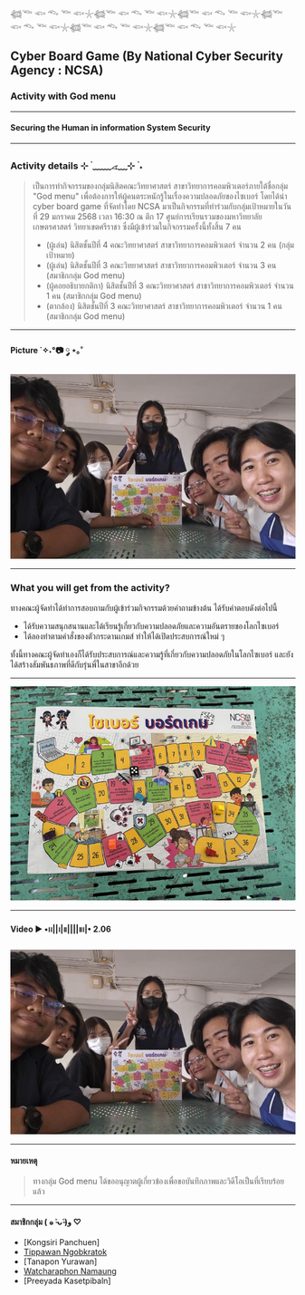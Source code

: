 𓆉𓆝 𓆟 𓆞 𓆝 𓆟𓇼𓆉𓆝 𓆟 𓆞 𓆝 𓆟𓇼𓆉𓆝 𓆟 𓆞 𓆝 𓆟𓇼𓆉𓆝 𓆟 𓆞 𓆝 𓆟𓇼𓆉𓆝 𓆟 𓆞 𓆝 𓆟𓇼𓆉𓆝 𓆟 𓆞 𓆝 𓆟𓇼
## **Cyber Board Game** (By National Cyber Security Agency : NCSA)
### **Activity with God menu**
---
#### Securing the Human in information System Security

---

### Activity details ⊹ ࣪ ﹏﹏𓂁﹏⊹ ࣪ ˖
> เป็นการทำกิจกรรมของกลุ่มนิสิตคณะวิทยาศาสตร์ สาขาวิทยาการคอมพิวเตอร์ภายใต้ชื่อกลุ่ม "God menu" เพื่อต้องการให้ผู้คนตระหนักรู้ในเรื่องความปลอดภัยของไซเบอร์
> โดยได้นำ cyber board game ที่จัดทำโดย NCSA มาเป็นกิจกรรมที่ทำร่วมกับกลุ่มเป้าหมายในวันที่ 29 มกราคม 2568 เวลา 16:30 ณ ตึก 17 ศูนย์การเรียนรวมของมหาวิทยาลัยเกษตรศาสตร์ วิทยาเขตศรีราชา
> ซึ่งมีผู้เข้าร่วมในกิจกรรมครั้งนี้ทั้งสิ้น 7 คน
> * (ผู้เล่น) นิสิตชั้นปีที่ 4 คณะวิทยาศาสตร์ สาขาวิทยาการคอมพิวเตอร์ จำนวน 2 คน (กลุ่มเป้าหมาย)
> * (ผู้เล่น) นิสิตชั้นปีที่ 3 คณะวิทยาศาสตร์ สาชาวิทยาการคอมพิวเตอร์ จำนวน 3 คน (สมาชิกกลุ่ม God menu)
> * (ผู้คอยอธิบายกติกา)  นิสิตชั้นปีที่ 3 คณะวิทยาศาสตร์ สาชาวิทยาการคอมพิวเตอร์ จำนวน 1 คน (สมาชิกกลุ่ม God menu)
> * (ตากล้อง)  นิสิตชั้นปีที่ 3 คณะวิทยาศาสตร์ สาชาวิทยาการคอมพิวเตอร์ จำนวน 1 คน (สมาชิกกลุ่ม God menu)

---

#### Picture ˙✧˖°📷 ༘ ⋆｡˚
![group](image/groupphoto.JPG)

---

### What you will get from the activity?
ทางคณะผู้จัดทำได้ทำการสอบถามกับผู้เข้าร่วมกิจกรรมด้วยคำถามข้างต้น ได้รับคำตอบดังต่อไปนี้
* ได้รับความสนุกสนานและได้เรียนรู้เกี่ยวกับความปลอดภัยและความอันตรายของโลกไซเบอร์
* ได้ลองทำตามคำสั่งของตัวกระดานเกมส์ ทำให้ได้เปิดประสบการณ์ใหม่ ๆ

ทั้งนี้ทางคณะผู้จัดทำเองก็ได้รับประสบการณ์และความรู้ที่เกี่ยวกับความปลอดภัยในโลกไซเบอร์ และยังได้สร้างสัมพันธภาพที่ดีกับรุ่นพี่ในสาขาอีกด้วย

---

![board](image/board.jpg)

---

#### Video ▶︎ •၊၊||၊|။||||။‌‌‌‌‌၊|• 2.06
[![Video](image/groupphoto.JPG)](https://youtu.be/5kpjxZVgTWc)

---

#### หมายเหตุ
> ทางกลุ่ม God menu ได้ขออนุญาตผู้เกี่ยวข้องเพื่อขอบันทึกภาพและวิดีโอเป็นที่เรียบร้อยแล้ว

---

#### สมาชิกกลุ่ม ( ๑ ˃̵ᴗ˂̵)و ♡
* [Kongsiri Panchuen]
* [Tippawan Ngobkratok](https://jis03.github.io/boardgame)
* [Tanapon Yurawan]
* [Watcharaphon Namaung](https://ter130147.github.io/boardgame)
* [Preeyada Kasetpibaln]
